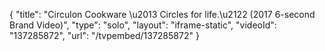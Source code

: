 {
    "title": "Circulon Cookware \u2013 Circles for life.\u2122 (2017 6-second Brand Video)",
    "type": "solo",
    "layout": "iframe-static",
    "videoId": "137285872",
    "url": "\/tvpembed\/137285872"
}
